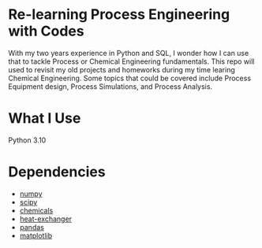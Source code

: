 # Re-learning Process Engineering with Codes
With my two years experience in Python and SQL, I wonder how I can use that to tackle Process or Chemical Engineering fundamentals. This repo will used to revisit my old projects and homeworks during my time learing Chemical Engineering. Some topics that could be covered include Process Equipment design, Process Simulations, and Process Analysis.
# What I Use
Python 3.10
# Dependencies
- [numpy](https://numpy.org/install/)
- [scipy](https://scipy.org/install/)
- [chemicals](https://chemicals.readthedocs.io/tutorial.html)
- [heat-exchanger](https://ht.readthedocs.io/en/latest/tutorial.html)
- [pandas](https://pandas.pydata.org/getting_started.html)
- [matplotlib](https://matplotlib.org/stable/tutorials/index.html)
